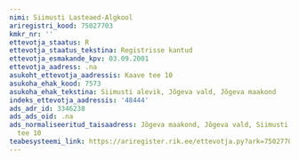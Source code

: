 ```yaml
---
nimi: Siimusti Lasteaed-Algkool
ariregistri_kood: 75027703
kmkr_nr: ''
ettevotja_staatus: R
ettevotja_staatus_tekstina: Registrisse kantud
ettevotja_esmakande_kpv: 03.09.2001
ettevotja_aadress: .na
asukoht_ettevotja_aadressis: Kaave tee 10
asukoha_ehak_kood: 7573
asukoha_ehak_tekstina: Siimusti alevik, Jõgeva vald, Jõgeva maakond
indeks_ettevotja_aadressis: '48444'
ads_adr_id: 3346238
ads_ads_oid: .na
ads_normaliseeritud_taisaadress: Jõgeva maakond, Jõgeva vald, Siimusti alevik, Kaave
  tee 10
teabesysteemi_link: https://ariregister.rik.ee/ettevotja.py?ark=75027703&ref=rekvisiidid
---
```

